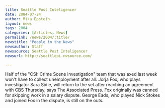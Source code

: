 ```yaml
---
title: Seattle Post Inteligencer
date: 2004-07-24
author: Mika Epstein
layout: news
tags: 2004
categories: [Articles, News]
permalink: /news/2004/:title/
newstitle: "People in the News"
newsauthor: Staff  
newssource: Seattle Post Inteligencer  
newsurl: http://seattlepi.nwsource.com/  

---
```


Half of the "CSI: Crime Scene Investigation" team that was axed last week won't have to collect unemployment after all: Jorja Fox, who plays investigator Sara Sidle, will return to the set after reaching an agreement with CBS Thursday, says The Associated Press. Fox originally was canned for skipping work in a salary dispute. George Eads, who played Nick Stokes and joined Fox in the dispute, is still on the outs.

